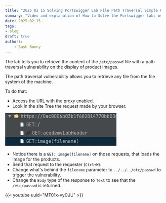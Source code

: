 ```yaml
---
title: "2025 02 15 Solving Portswigger Lab File Path Traversal Simple Case with ZAP"
summary: "Video and explanation of How to Solve the Portswigger labs using ZAP, in this case: 'Path Traversal Simple Case'"
date: 2025-02-15
tags:
- blog
draft: true
authors:
    - Bash Bunny
---
```


The lab tells you to retrieve the content of the `/etc/passwd` file with a path traversal vulnerability on the display of product images.

The path traversal vulnerability allows you to retrieve any file from the file system of the machine.

To do that:
- Access the URL with the proxy enabled.
- Look in the site Tree the request made by your browser.

![ZAP Site Tree GET Image](images/zap-site-tree.png)

- Notice there is a `GET: image(filename)` on those requests, that loads the image for the products.
- Send that request to the requester (`Ctrl+W`).
- Change what's behind the `filename` parameter to `../../../etc/passwd` to trigger the vulnerability.
- Change the `Body` type of the response to `Text` to see that the `/etc/passwd` is returned.

{{< youtube uuid="MT01x-vyCJU" >}}